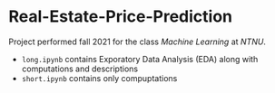 # Real-Estate-Price-Prediction

Project performed fall 2021 for the class _Machine Learning_ at _NTNU_.

- `long.ipynb` contains Exporatory Data Analysis (EDA) along with computations and descriptions
- `short.ipynb` contains only compuptations 
